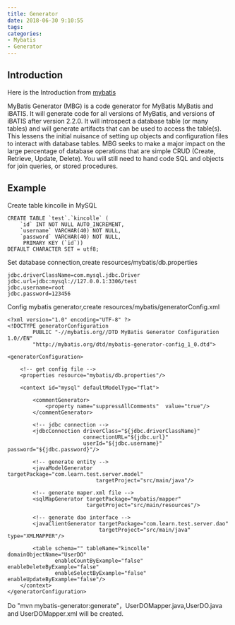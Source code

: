 ```yaml
---
title: Generator
date: 2018-06-30 9:10:55
tags:
categories:
- Mybatis
- Generator
---
```


## Introduction
Here is the Introduction from [mybatis](http://www.mybatis.org/generator/index.html)
 
MyBatis Generator (MBG) is a code generator for MyBatis MyBatis and iBATIS. It will generate code for all versions of MyBatis, and versions of iBATIS after version 2.2.0. It will introspect a database table (or many tables) and will generate artifacts that can be used to access the table(s). This lessens the initial nuisance of setting up objects and configuration files to interact with database tables. MBG seeks to make a major impact on the large percentage of database operations that are simple CRUD (Create, Retrieve, Update, Delete). You will still need to hand code SQL and objects for join queries, or stored procedures.

## Example
Create table kincolle in MySQL

	CREATE TABLE `test`.`kincolle` (
		`id` INT NOT NULL AUTO_INCREMENT,
	  	`username` VARCHAR(40) NOT NULL,
	  	`password` VARCHAR(40) NOT NULL,
	 	 PRIMARY KEY (`id`))
	DEFAULT CHARACTER SET = utf8;


Set database connection,create resources/mybatis/db.properties

	jdbc.driverClassName=com.mysql.jdbc.Driver
	jdbc.url=jdbc:mysql://127.0.0.1:3306/test
	jdbc.username=root
	jdbc.password=123456

Config mybatis generator,create resources/mybatis/generatorConfig.xml

	<?xml version="1.0" encoding="UTF-8" ?>
	<!DOCTYPE generatorConfiguration
	        PUBLIC "-//mybatis.org//DTD MyBatis Generator Configuration 1.0//EN"
	        "http://mybatis.org/dtd/mybatis-generator-config_1_0.dtd">
	
	<generatorConfiguration>
	
	    <!-- get config file -->
	    <properties resource="mybatis/db.properties"/>
	
	    <context id="mysql" defaultModelType="flat">
	
	        <commentGenerator>
	            <property name="suppressAllComments"  value="true"/>
	        </commentGenerator>
	
	        <!-- jdbc connection -->
	        <jdbcConnection driverClass="${jdbc.driverClassName}"
	                        connectionURL="${jdbc.url}"
	                        userId="${jdbc.username}" password="${jdbc.password}"/>
	
	        <!-- generate entity -->
	        <javaModelGenerator targetPackage="com.learn.test.server.model"
	                            targetProject="src/main/java"/>
	
	        <!-- generate maper.xml file -->
	        <sqlMapGenerator targetPackage="mybatis/mapper"
	                         targetProject="src/main/resources"/>
	
	        <!-- generate dao interface -->
	        <javaClientGenerator targetPackage="com.learn.test.server.dao"
	                             targetProject="src/main/java" type="XMLMAPPER"/>
	
	        <table schema="" tableName="kincolle" domainObjectName="UserDO"
	               enableCountByExample="false" enableDeleteByExample="false"
	               enableSelectByExample="false" enableUpdateByExample="false"/>
	    </context>
	</generatorConfiguration>

Do "mvn mybatis-generator:generate"，UserDOMapper.java,UserDO.java and UserDOMapper.xml will be created.